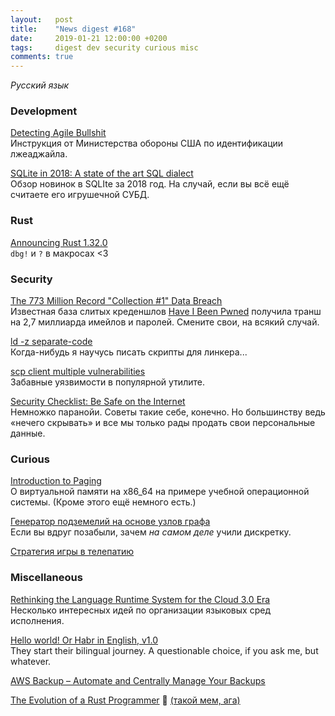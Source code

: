 ```yaml
---
layout:   post
title:    "News digest #168"
date:     2019-01-21 12:00:00 +0200
tags:     digest dev security curious misc
comments: true
---
```


_Русский язык_

### Development

[Detecting Agile Bullshit](https://media.defense.gov/2018/Oct/09/2002049591/-1/-1/0/DIB_DETECTING_AGILE_BS_2018.10.05.PDF)<br/>
Инструкция от Министерства обороны США по идентификации лжеаджайла.

[SQLite in 2018: A state of the art SQL dialect](https://modern-sql.com/blog/2019-01/sqlite-in-2018)<br/>
Обзор новинок в SQLIte за 2018 год. На случай, если вы всё ещё считаете его игрушечной СУБД.

### Rust

[Announcing Rust 1.32.0](https://blog.rust-lang.org/2019/01/17/Rust-1.32.0.html)<br/>
`dbg!` и `?` в макросах <3

### Security

[The 773 Million Record "Collection #1" Data Breach](https://www.troyhunt.com/the-773-million-record-collection-1-data-reach/)<br>
Известная база слитых креденшлов [Have I Been Pwned](https://haveibeenpwned.com) получила транш на 2,7 миллиарда имейлов и паролей. Смените свои, на всякий случай.

[ld -z separate-code](https://habr.com/ru/company/dsec/blog/433108/)<br/>
Когда-нибудь я научусь писать скрипты для линкера...

[scp client multiple vulnerabilities](https://sintonen.fi/advisories/scp-client-multiple-vulnerabilities.txt)<br>
Забавные уязвимости в популярной утилите.

[Security Checklist: Be Safe on the Internet](https://securitycheckli.st)<br/>
Немножко паранойи. Советы такие себе, конечно. Но большинству ведь «нечего скрывать» и все мы только рады продать свои персональные данные.

### Curious

[Introduction to Paging](https://os.phil-opp.com/paging-introduction/)<br/>
О виртуальной памяти на x86_64 на примере учебной операционной системы. (Кроме этого ещё немного есть.)

[Генератор подземелий на основе узлов графа](https://habr.com/ru/post/436198/)<br/>
Если вы вдруг позабыли, зачем _на самом деле_ учили дискретку.

[Стратегия игры в телепатию](https://habr.com/ru/company/mosigra/blog/436232/)

### Miscellaneous

[Rethinking the Language Runtime System for the Cloud 3.0 Era](https://people.eecs.berkeley.edu/~maas/papers/maas-hotos17-cloud30.pdf)<br/>
Несколько интересных идей по организации языковых сред исполнения.

[Hello world! Or Habr in English, v1.0](https://habr.com/ru/company/tm/blog/435764/)<br/>
They start their bilingual journey. A questionable choice, if you ask me, but whatever.

[AWS Backup – Automate and Centrally Manage Your Backups](https://aws.amazon.com/blogs/aws/aws-backup-automate-and-centrally-manage-your-backups/)

[The Evolution of a Rust Programmer](http://antoyo.ml/evolution-rust-programmer) 🤣 [(такой мем, ага)](http://www.ariel.com.au/jokes/The_Evolution_of_a_Programmer.html)
